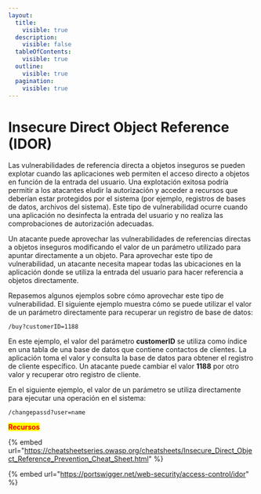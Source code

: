 ```yaml
---
layout:
  title:
    visible: true
  description:
    visible: false
  tableOfContents:
    visible: true
  outline:
    visible: true
  pagination:
    visible: true
---
```


# Insecure Direct Object Reference (IDOR)

Las vulnerabilidades de referencia directa a objetos inseguros se pueden explotar cuando las aplicaciones web permiten el acceso directo a objetos en función de la entrada del usuario. Una explotación exitosa podría permitir a los atacantes eludir la autorización y acceder a recursos que deberían estar protegidos por el sistema (por ejemplo, registros de bases de datos, archivos del sistema). Este tipo de vulnerabilidad ocurre cuando una aplicación no desinfecta la entrada del usuario y no realiza las comprobaciones de autorización adecuadas.

Un atacante puede aprovechar las vulnerabilidades de referencias directas a objetos inseguros modificando el valor de un parámetro utilizado para apuntar directamente a un objeto. Para aprovechar este tipo de vulnerabilidad, un atacante necesita mapear todas las ubicaciones en la aplicación donde se utiliza la entrada del usuario para hacer referencia a objetos directamente.

Repasemos algunos ejemplos sobre cómo aprovechar este tipo de vulnerabilidad. El siguiente ejemplo muestra cómo se puede utilizar el valor de un parámetro directamente para recuperar un registro de base de datos:

```
/buy?customerID=1188
```

En este ejemplo, el valor del parámetro **customerID** se utiliza como índice en una tabla de una base de datos que contiene contactos de clientes. La aplicación toma el valor y consulta la base de datos para obtener el registro de cliente específico. Un atacante puede cambiar el valor **1188** por otro valor y recuperar otro registro de cliente.

En el siguiente ejemplo, el valor de un parámetro se utiliza directamente para ejecutar una operación en el sistema:

```
/changepassd?user=name
```

<mark style="color:red;">**Recursos**</mark>

{% embed url="https://cheatsheetseries.owasp.org/cheatsheets/Insecure_Direct_Object_Reference_Prevention_Cheat_Sheet.html" %}

{% embed url="https://portswigger.net/web-security/access-control/idor" %}
